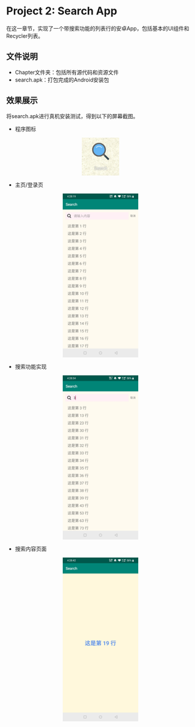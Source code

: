 # Project 2: Search App
在这一章节，实现了一个带搜索功能的列表行的安卓App，包括基本的UI组件和Recycler列表。 

## 文件说明
+ Chapter文件夹：包括所有源代码和资源文件
+ search.apk：打包完成的Android安装包

## 效果展示
将search.apk进行真机安装测试，得到以下的屏幕截图。

+ 程序图标
<div  align="center">
    <img src="./img/icon.jpg" height="20%" width="20%" alt="icon" align=center />
</div>

+ 主页/登录页
<div  align="center">
    <img src="./img/homePage.jpg" height="40%" width="40%" alt="homepage" align=center />
</div>

+ 搜索功能实现
<div  align="center">
    <img src="./img/Search.jpg" height="40%" width="40%" alt="search activity" align=center />
</div>

+ 搜索内容页面
<div  align="center">
    <img src="./img/TextPage.jpg" height="40%" width="40%" alt="text page" align=center />
</div>
